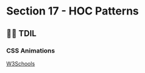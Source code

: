 # Section 17 - HOC Patterns

## :raising_hand_man: TDIL

### CSS Animations

[W3Schools](https://www.w3schools.com/css/css3_animations.asp)
